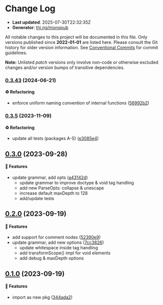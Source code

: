 # Change Log

- **Last updated**: 2025-07-30T22:32:35Z
- **Generator**: [thi.ng/monopub](https://thi.ng/monopub)

All notable changes to this project will be documented in this file.
Only versions published since **2022-01-01** are listed here.
Please consult the Git history for older version information.
See [Conventional Commits](https://conventionalcommits.org/) for commit guidelines.

**Note:** Unlisted _patch_ versions only involve non-code or otherwise excluded changes
and/or version bumps of transitive dependencies.

### [0.3.43](https://github.com/thi-ng/umbrella/tree/@thi.ng/hiccup-html-parse@0.3.43) (2024-06-21)

#### ♻️ Refactoring

- enforce uniform naming convention of internal functions ([56992b2](https://github.com/thi-ng/umbrella/commit/56992b2))

### [0.3.5](https://github.com/thi-ng/umbrella/tree/@thi.ng/hiccup-html-parse@0.3.5) (2023-11-09)

#### ♻️ Refactoring

- update all tests (packages A-S) ([e3085e4](https://github.com/thi-ng/umbrella/commit/e3085e4))

## [0.3.0](https://github.com/thi-ng/umbrella/tree/@thi.ng/hiccup-html-parse@0.3.0) (2023-09-28)

#### 🚀 Features

- update grammar, add opts ([a43142d](https://github.com/thi-ng/umbrella/commit/a43142d))
  - update grammar to improve doctype & void tag handling
  - add new ParseOpts: collapse & unescape
  - increase default maxDepth to 128
  - add/update tests

## [0.2.0](https://github.com/thi-ng/umbrella/tree/@thi.ng/hiccup-html-parse@0.2.0) (2023-09-19)

#### 🚀 Features

- add support for comment nodes ([52390e9](https://github.com/thi-ng/umbrella/commit/52390e9))
- update grammar, add new options ([7cc3826](https://github.com/thi-ng/umbrella/commit/7cc3826))
  - update whitespace inside tag handling
  - add transformScope() impl for void elements
  - add debug & maxDepth options

## [0.1.0](https://github.com/thi-ng/umbrella/tree/@thi.ng/hiccup-html-parse@0.1.0) (2023-09-19)

#### 🚀 Features

- import as new pkg ([344ada2](https://github.com/thi-ng/umbrella/commit/344ada2))
